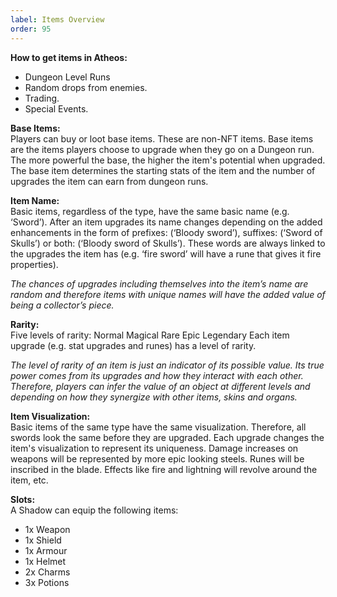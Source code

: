 ```yaml
---
label: Items Overview
order: 95
---
```


**How to get items in Atheos:**
* Dungeon Level Runs
* Random drops from enemies.
* Trading.
* Special Events.
 
**Base Items:**  
Players can buy or loot base items. These are non-NFT items.
Base items are the items players choose to upgrade when they go on a Dungeon run.
The more powerful the base, the higher the item's potential when upgraded.
The base item determines the starting stats of the item and the number of upgrades the item can earn from dungeon runs.

**Item Name:**       
Basic items, regardless of the type, have the same basic name (e.g. ‘Sword’).
After an item upgrades its name changes depending on the added enhancements in the form of prefixes: (‘Bloody sword’), suffixes: (‘Sword of Skulls’) or both: (‘Bloody sword of Skulls’).
These words are always linked to the upgrades the item has (e.g. ‘fire sword’ will have a rune that gives it fire properties).   

*The chances of upgrades including themselves into the item’s name are random and therefore items with unique names will have the added value of being a collector’s piece.*

**Rarity:**    
Five levels of rarity:
Normal
Magical
Rare
Epic
Legendary
Each item upgrade (e.g. stat upgrades and runes) has a level of rarity.

*The level of rarity of an item is just an indicator of its possible value. Its true power comes from its upgrades and how they interact with each other. Therefore, players can infer the value of an object at different levels and depending on how they synergize with other items, skins and organs.*

**Item Visualization:**    
Basic items of the same type have the same visualization. Therefore, all swords look the same before they are upgraded.
Each upgrade changes the item's visualization to represent its uniqueness.
Damage increases on weapons will be represented by more epic looking steels.
Runes will be inscribed in the blade.
Effects like fire and lightning will revolve around the item, etc.

**Slots:**    
A Shadow can equip the following items:
* 1x Weapon
* 1x Shield
* 1x Armour
* 1x Helmet
* 2x Charms
* 3x Potions
